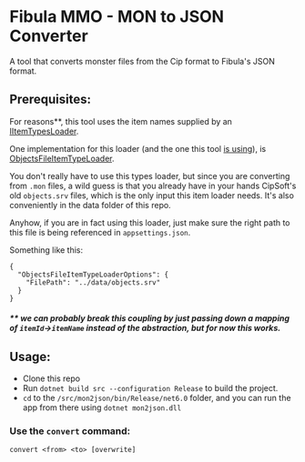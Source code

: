 # Fibula MMO - MON to JSON Converter
A tool that converts monster files from the Cip format to Fibula's JSON format.

## Prerequisites:

For reasons**, this tool uses the item names supplied by an [IItemTypesLoader](https://github.com/Fibula-MMO/fibula-data-access/blob/main/src/Fibula.DataAccess.Contracts/Abstractions/IItemTypesLoader.cs). 

One implementation for this loader (and the one this tool [is using](https://github.com/Fibula-MMO/fibula-tools-conversion-mon2json/blob/3cc880e0eda4683dfedf3309a15f8d08fa59c455/src/Fibula.Tools.Mon2Json.Standalone/Program.cs#L65)), is [ObjectsFileItemTypeLoader](https://github.com/Fibula-MMO/fibula-plugins-cip-objects-file/blob/main/src/Fibula.Plugins.ItemLoaders.CipObjectsFile/ObjectsFileItemTypeLoader.cs).

You don't really have to use this types loader, but since you are converting from `.mon` files, a wild guess is that you already have in your hands CipSoft's old `objects.srv` files, which is the only input this item loader needs. It's also conveniently in the data folder of this repo.

Anyhow, if you are in fact using this loader, just make sure the right path to this file is being referenced in `appsettings.json`. 

Something like this:

```
{
  "ObjectsFileItemTypeLoaderOptions": {
    "FilePath": "../data/objects.srv"
  }
}
```

##### ** we can probably break this coupling by just passing down a mapping of `itemId`->`itemName` instead of the abstraction, but for now this works.

## Usage:

- Clone this repo
- Run `dotnet build src --configuration Release` to build the project.
- `cd` to the `/src/mon2json/bin/Release/net6.0` folder, and you can run the app from there using `dotnet mon2json.dll` 

### Use the `convert` command:
```
convert <from> <to> [overwrite]
```


